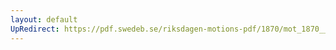 ```yaml
---
layout: default
UpRedirect: https://pdf.swedeb.se/riksdagen-motions-pdf/1870/mot_1870__fk__00005/mot_1870__fk__00005_001.pdf
---
```

